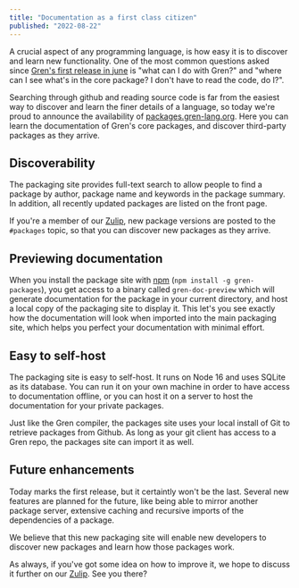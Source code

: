 ```yaml
---
title: "Documentation as a first class citizen"
published: "2022-08-22"
---
```


A crucial aspect of any programming language, is how easy it is to discover and learn new functionality. One of the most common questions asked since [Gren's first release in june](/news/220530_first_release) is "what can I do with Gren?" and "where can I see what's in the core package? I don't have to read the code, do I?".

Searching through github and reading source code is far from the easiest way to discover and learn the finer details of a language, so today we're proud to announce the availability of [packages.gren-lang.org](https://packages.gren-lang.org). Here you can learn the documentation of Gren's core packages, and discover third-party packages as they arrive.

## Discoverability

The packaging site provides full-text search to allow people to find a package by author, package name and keywords in the package summary. In addition, all recently updated packages are listed on the front page.

If you're a member of our [Zulip](https://gren.zulipchat.com), new package versions are posted to the `#packages` topic, so that you can discover new packages as they arrive.

## Previewing documentation

When you install the package site with [npm](https://www.npmjs.com/package/gren-packages) (`npm install -g gren-packages`), you get access to a binary called `gren-doc-preview` which will generate documentation for the package in your current directory, and host a local copy of the packaging site to display it. This let's you see exactly how the documentation will look when imported into the main packaging site, which helps you perfect your documentation with minimal effort.

## Easy to self-host

The packaging site is easy to self-host. It runs on Node 16 and uses SQLite as its database. You can run it on your own machine in order to have access to documentation offline, or you can host it on a server to host the documentation for your private packages.

Just like the Gren compiler, the packages site uses your local install of Git to retrieve packages from Github. As long as your git client has access to a Gren repo, the packages site can import it as well.

## Future enhancements

Today marks the first release, but it certaintly won't be the last. Several new features are planned for the future, like being able to mirror another package server, extensive caching and recursive imports of the dependencies of a package.

We believe that this new packaging site will enable new developers to discover new packages and learn how those packages work.

As always, if you've got some idea on how to improve it, we hope to discuss it further on our [Zulip](https://gren.zulipchat.com). See you there?
